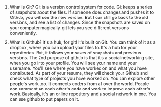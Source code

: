 1. What is Git?
Git is a version control system for code. Git keeps a series of snapshots about the files. If someone does changes and pushes it to Github, you will see the new version. But I can still go back to the old versions, and see a list of changes. Since the snapshots are saved on your computer magically, git lets you see different versions conveniently.

2. What is Github?
It's a hub, for git! It's built on Git. You can think of it as a dropbox, where you can upload your files to. It's a hub for your repositories. But, it follows your saves of snapshots and previous versions. The 2nd purpose of github is that it's a social networking site, when you go into your profile. You will see your name and your username. You'll see where you have worked on and what you have contributed. As part of your resume, they will check your Github and check what type of projects you have worked on. You can explore other people's work too. It connects coders from all over the world. People can comment on each other's code and work to improve each other's work. Basically, it's an online repository and a social network in one. You can use github to put papers on it. 
